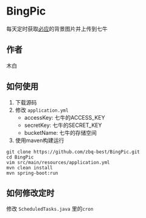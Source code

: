 # BingPic

每天定时获取[必应](http://www.bing.com)的背景图片并上传到七牛

## 作者

木白

## 如何使用

1. 下载源码
2. 修改 `application.yml`
   - accessKey:		七牛的ACCESS_KEY
   - secretKey:		七牛的SECRET_KEY
   - bucketName:	七牛的存储空间
3. 使用maven构建运行

```
git clone https://github.com/zbq-best/BingPic.git
cd BingPic
vim src/main/resources/application.yml
mvn clean install
mvn spring-boot:run
```

## 如何修改定时

修改 `ScheduledTasks.java` 里的`cron` 
